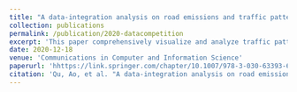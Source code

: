 ```yaml
---
title: "A data-integration analysis on road emissions and traffic patterns"
collection: publications
permalink: /publication/2020-datacompetition
excerpt: 'This paper comprehensively visualize and analyze traffic patterns in the Chicago Loop area using variety of data sources including land use, vehicle emissions and building footprint.'
date: 2020-12-18
venue: 'Communications in Computer and Information Science'
paperurl: 'hhttps://link.springer.com/chapter/10.1007/978-3-030-63393-6_34'
citation: 'Qu, Ao, et al. "A data-integration analysis on road emissions and traffic patterns." Driving Scientific and Engineering Discoveries Through the Convergence of HPC, Big Data and AI: 17th Smoky Mountains Computational Sciences and Engineering Conference, SMC 2020, Oak Ridge, TN, USA, August 26-28, 2020, Revised Selected Papers 17. Springer International Publishing, 2020." <i>Communications in Computer and Information Science; <i>Communications in Computer and Information Science</i>.'
---
```

